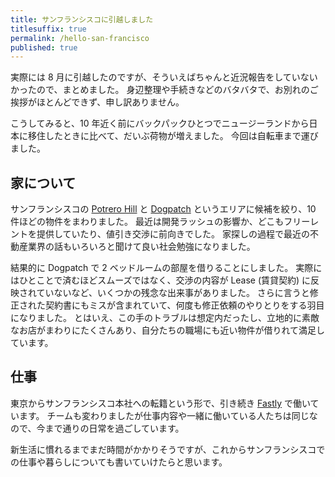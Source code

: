 ```yaml
---
title: サンフランシスコに引越しました
titlesuffix: true
permalink: /hello-san-francisco
published: true
---
```


実際には 8 月に引越したのですが、そういえばちゃんと近況報告をしていないかったので、まとめました。
身辺整理や手続きなどのバタバタで、お別れのご挨拶がほとんどできず、申し訳ありません。

こうしてみると、10 年近く前にバックパックひとつでニュージーランドから日本に移住したときに比べて、だいぶ荷物が増えました。
今回は自転車まで運びました。

## 家について

サンフランシスコの [Potrero Hill](https://en.wikipedia.org/wiki/Potrero_Hill) と [Dogpatch](https://en.wikipedia.org/wiki/Dogpatch,_San_Francisco) というエリアに候補を絞り、10 件ほどの物件をまわりました。
最近は開発ラッシュの影響か、どこもフリーレントを提供していたり、値引き交渉に前向きでした。
家探しの過程で最近の不動産業界の話もいろいろと聞けて良い社会勉強になりました。

結果的に Dogpatch で 2 ベッドルームの部屋を借りることにしました。
実際にはひとことで済むほどスムーズではなく、交渉の内容が Lease (賃貸契約) に反映されていないなど、いくつかの残念な出来事がありました。
さらに言うと修正された契約書にもミスが含まれていて、何度も修正依頼のやりとりをする羽目になりました。
とはいえ、この手のトラブルは想定内だったし、立地的に素敵なお店がまわりにたくさんあり、自分たちの職場にも近い物件が借りれて満足しています。

## 仕事

東京からサンフランシスコ本社への転籍という形で、引き続き [Fastly](https://www.fastly.com) で働いています。
チームも変わりましたが仕事内容や一緒に働いている人たちは同じなので、今まで通りの日常を過ごしています。

新生活に慣れるまでまだ時間がかかりそうですが、これからサンフランシスコでの仕事や暮らしについても書いていけたらと思います。
